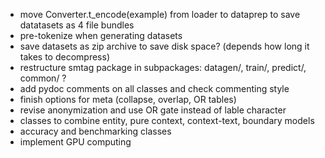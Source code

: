 - move Converter.t_encode(example) from loader to dataprep to save datatasets as 4 file bundles
- pre-tokenize when generating datasets
- save datasets as zip archive to save disk space? (depends how long it takes to decompress)
- restructure smtag package in subpackages: datagen/, train/, predict/, common/ ?
- add pydoc comments on all classes and check commenting style
- finish options for meta (collapse, overlap, OR tables)
- revise anonymization and use OR gate instead of lable character
- classes to combine entity, pure context, context-text, boundary models
- accuracy and benchmarking classes
- implement GPU computing